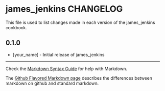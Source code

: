 james_jenkins CHANGELOG
=======================

This file is used to list changes made in each version of the james_jenkins cookbook.

0.1.0
-----
- [your_name] - Initial release of james_jenkins

- - -
Check the [Markdown Syntax Guide](http://daringfireball.net/projects/markdown/syntax) for help with Markdown.

The [Github Flavored Markdown page](http://github.github.com/github-flavored-markdown/) describes the differences between markdown on github and standard markdown.
